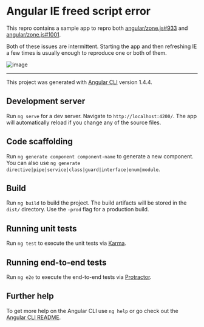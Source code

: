 # Angular IE freed script error

This repro contains a sample app to repro both [angular/zone.js#933](https://github.com/angular/zone.js/issues/933) and [angular/zone.js#1001](https://github.com/angular/zone.js/issues/1001).  

Both of these issues are intermittent.  Starting the app and then refreshing IE a few times is usually enough to reproduce one or both of them.

![image](https://user-images.githubusercontent.com/2734580/35444117-624945b4-02a5-11e8-8b89-672c3083b431.png)

----

This project was generated with [Angular CLI](https://github.com/angular/angular-cli) version 1.4.4.

## Development server

Run `ng serve` for a dev server. Navigate to `http://localhost:4200/`. The app will automatically reload if you change any of the source files.

## Code scaffolding

Run `ng generate component component-name` to generate a new component. You can also use `ng generate directive|pipe|service|class|guard|interface|enum|module`.

## Build

Run `ng build` to build the project. The build artifacts will be stored in the `dist/` directory. Use the `-prod` flag for a production build.

## Running unit tests

Run `ng test` to execute the unit tests via [Karma](https://karma-runner.github.io).

## Running end-to-end tests

Run `ng e2e` to execute the end-to-end tests via [Protractor](http://www.protractortest.org/).

## Further help

To get more help on the Angular CLI use `ng help` or go check out the [Angular CLI README](https://github.com/angular/angular-cli/blob/master/README.md).
